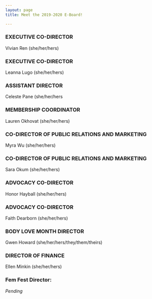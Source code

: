 ```yaml
---
layout: page
title: Meet the 2019-2020 E-Board!

---
```

### EXECUTIVE CO-DIRECTOR

Vivian Ren (she/her/hers)

### EXECUTIVE CO-DIRECTOR

Leanna Lugo (she/her/hers)

### ASSISTANT DIRECTOR

Celeste Pane (she/her/hers

### MEMBERSHIP COORDINATOR

Lauren Okhovat (she/her/hers)

### CO-DIRECTOR OF PUBLIC RELATIONS AND MARKETING

Myra Wu (she/her/hers)

### CO-DIRECTOR OF PUBLIC RELATIONS AND MARKETING

Sara Okum (she/her/hers)

### ADVOCACY CO-DIRECTOR

Honor Hayball (she/her/hers)

### ADVOCACY CO-DIRECTOR

Faith Dearborn (she/her/hers)

### BODY LOVE MONTH DIRECTOR

Gwen Howard (she/her/hers/they/them/theirs)

### DIRECTOR OF FINANCE

Ellen Minkin (she/her/hers)

### Fem Fest Director:

_Pending_